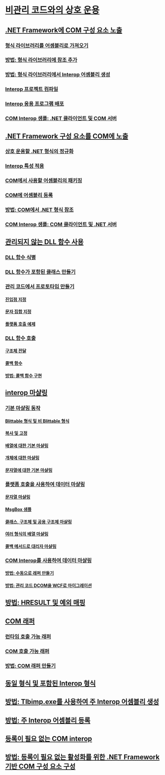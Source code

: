 # [비관리 코드와의 상호 운용](index.md)
## [.NET Framework에 COM 구성 요소 노출](exposing-com-components.md)
### [형식 라이브러리를 어셈블리로 가져오기](importing-a-type-library-as-an-assembly.md)
### [방법: 형식 라이브러리에 참조 추가](how-to-add-references-to-type-libraries.md)
### [방법: 형식 라이브러리에서 Interop 어셈블리 생성](how-to-generate-interop-assemblies-from-type-libraries.md)
### [Interop 프로젝트 컴파일](compiling-an-interop-project.md)
### [Interop 응용 프로그램 배포](deploying-an-interop-application.md)
### [COM Interop 샘플: .NET 클라이언트 및 COM 서버](com-interop-sample-net-client-and-com-server.md)
## [.NET Framework 구성 요소를 COM에 노출](exposing-dotnet-components-to-com.md)
### [상호 운용할 .NET 형식의 정규화](qualifying-net-types-for-interoperation.md)
### [Interop 특성 적용](applying-interop-attributes.md)
### [COM에서 사용할 어셈블리의 패키징](packaging-an-assembly-for-com.md)
### [COM에 어셈블리 등록](registering-assemblies-with-com.md)
### [방법: COM에서 .NET 형식 참조](how-to-reference-net-types-from-com.md)
### [COM Interop 샘플: COM 클라이언트 및 .NET 서버](com-interop-sample-com-client-and-net-server.md)
## [관리되지 않는 DLL 함수 사용](consuming-unmanaged-dll-functions.md)
### [DLL 함수 식별](identifying-functions-in-dlls.md)
### [DLL 함수가 포함된 클래스 만들기](creating-a-class-to-hold-dll-functions.md)
### [관리 코드에서 프로토타입 만들기](creating-prototypes-in-managed-code.md)
#### [진입점 지정](specifying-an-entry-point.md)
#### [문자 집합 지정](specifying-a-character-set.md)
#### [플랫폼 호출 예제](platform-invoke-examples.md)
### [DLL 함수 호출](calling-a-dll-function.md)
#### [구조체 전달](passing-structures.md)
#### [콜백 함수](callback-functions.md)
#### [방법: 콜백 함수 구현](how-to-implement-callback-functions.md)
## [interop 마샬링](interop-marshaling.md)
### [기본 마샬링 동작](default-marshaling-behavior.md)
#### [Blittable 형식 및 비 Blittable 형식](blittable-and-non-blittable-types.md)
#### [복사 및 고정](copying-and-pinning.md)
#### [배열에 대한 기본 마샬링](default-marshaling-for-arrays.md)
#### [개체에 대한 마샬링](default-marshaling-for-objects.md)
#### [문자열에 대한 기본 마샬링](default-marshaling-for-strings.md)
### [플랫폼 호출을 사용하여 데이터 마샬링](marshaling-data-with-platform-invoke.md)
#### [문자열 마샬링](marshaling-strings.md)
#### [MsgBox 샘플](msgbox-sample.md)
#### [클래스, 구조체 및 공용 구조체 마샬링](marshaling-classes-structures-and-unions.md)
#### [여러 형식의 배열 마샬링](marshaling-different-types-of-arrays.md)
#### [콜백 메서드로 대리자 마샬링](marshaling-a-delegate-as-a-callback-method.md)
### [COM Interop를 사용하여 데이터 마샬링](marshaling-data-with-com-interop.md)
#### [방법: 수동으로 래퍼 만들기](how-to-create-wrappers-manually.md)
#### [방법: 관리 코드 DCOM을 WCF로 마이그레이션](how-to-migrate-managed-code-dcom-to-wcf.md)
## [방법: HRESULT 및 예외 매핑](how-to-map-hresults-and-exceptions.md)
## [COM 래퍼](com-wrappers.md)
### [런타임 호출 가능 래퍼](runtime-callable-wrapper.md)
### [COM 호출 가능 래퍼](com-callable-wrapper.md)
### [방법: COM 래퍼 만들기](how-to-create-com-wrappers.md)
## [동일 형식 및 포함된 Interop 형식](type-equivalence-and-embedded-interop-types.md)
## [방법: Tlbimp.exe를 사용하여 주 Interop 어셈블리 생성](how-to-generate-primary-interop-assemblies-using-tlbimp-exe.md)
## [방법: 주 Interop 어셈블리 등록](how-to-register-primary-interop-assemblies.md)
## [등록이 필요 없는 COM interop](registration-free-com-interop.md)
## [방법: 등록이 필요 없는 활성화를 위한 .NET Framework 기반 COM 구성 요소 구성](configure-net-framework-based-com-components-for-reg.md)
